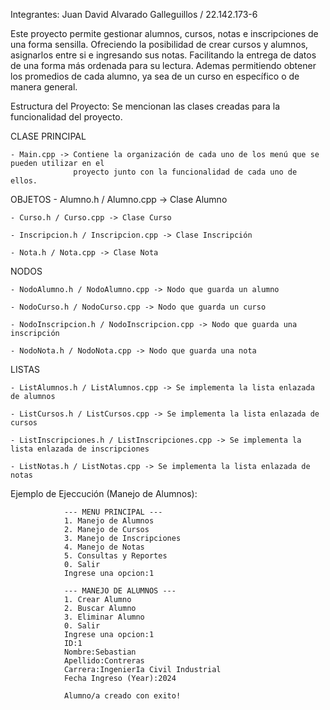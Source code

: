 Integrantes: Juan David Alvarado Galleguillos / 22.142.173-6

Este proyecto permite gestionar alumnos, cursos, notas e inscripciones de una forma sensilla. Ofreciendo la 
posibilidad de crear cursos y alumnos, asignarlos entre si e ingresando sus notas. Facilitando la entrega de 
datos de una forma más ordenada para su lectura. Ademas permitiendo obtener los promedios de cada alumno, ya 
sea de un curso en específico o de manera general.

Estructura del Proyecto: Se mencionan las clases creadas para la funcionalidad del proyecto.

  CLASE PRINCIPAL
  
    - Main.cpp -> Contiene la organización de cada uno de los menú que se pueden utilizar en el 
                  proyecto junto con la funcionalidad de cada uno de ellos.
                  
  OBJETOS
    - Alumno.h / Alumno.cpp -> Clase Alumno
    
    - Curso.h / Curso.cpp -> Clase Curso
    
    - Inscripcion.h / Inscripcion.cpp -> Clase Inscripción
    
    - Nota.h / Nota.cpp -> Clase Nota
    
  NODOS
  
    - NodoAlumno.h / NodoAlumno.cpp -> Nodo que guarda un alumno
    
    - NodoCurso.h / NodoCurso.cpp -> Nodo que guarda un curso
    
    - NodoInscripcion.h / NodoInscripcion.cpp -> Nodo que guarda una inscripción
    
    - NodoNota.h / NodoNota.cpp -> Nodo que guarda una nota
    
  LISTAS
  
    - ListAlumnos.h / ListAlumnos.cpp -> Se implementa la lista enlazada de alumnos
    
    - ListCursos.h / ListCursos.cpp -> Se implementa la lista enlazada de cursos
    
    - ListInscripciones.h / ListInscripciones.cpp -> Se implementa la lista enlazada de inscripciones
    
    - ListNotas.h / ListNotas.cpp -> Se implementa la lista enlazada de notas

Ejemplo de Ejeccución (Manejo de Alumnos):

                --- MENU PRINCIPAL ---
                1. Manejo de Alumnos
                2. Manejo de Cursos
                3. Manejo de Inscripciones
                4. Manejo de Notas
                5. Consultas y Reportes
                0. Salir
                Ingrese una opcion:1
                
                --- MANEJO DE ALUMNOS ---
                1. Crear Alumno
                2. Buscar Alumno
                3. Eliminar Alumno
                0. Salir
                Ingrese una opcion:1
                ID:1
                Nombre:Sebastian
                Apellido:Contreras
                Carrera:IngenierIa Civil Industrial
                Fecha Ingreso (Year):2024
                
                Alumno/a creado con exito!

